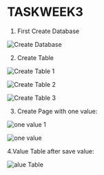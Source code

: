 # TASKWEEK3
1.	First Create Database	
	
![Create Database](https://user-images.githubusercontent.com/109600007/183159646-92a40ef3-2d6e-45ed-85d8-39c117b24136.jpeg)

2.	Create Table

![Create Table 1](https://user-images.githubusercontent.com/109600007/183160150-52312258-5f94-471d-9782-6dfb576e75c4.jpeg)

![Create Table 2](https://user-images.githubusercontent.com/109600007/183160160-96a17d69-1ec1-45c3-af38-4e5a37c7aaf0.jpeg)


![Create Table 3](https://user-images.githubusercontent.com/109600007/183160181-5136299d-5cc6-40fe-be53-0d11ef2e3034.jpeg)

3.	Create Page with one value:


![one value 1](https://user-images.githubusercontent.com/109600007/183160677-8abf4396-e349-40e1-8068-1aa9a97123f3.png)

![one value](https://user-images.githubusercontent.com/109600007/183160744-b51b8ea7-0ae1-4cac-b38b-d522b518680b.jpeg)

4.Value Table after save value:

![alue Table](https://user-images.githubusercontent.com/109600007/183160970-f08e496d-29da-4e9d-8742-5a5eb36546ab.jpeg)

